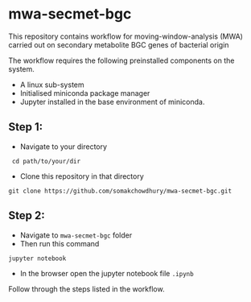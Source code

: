 # mwa-secmet-bgc
This repository contains workflow for moving-window-analysis (MWA) carried out on secondary metabolite BGC genes of bacterial origin

The workflow requires the following preinstalled components on the system.

 - A linux sub-system
 - Initialised miniconda package manager
 - Jupyter installed in the base environment of miniconda.

## Step 1:

- Navigate to your directory
```
 cd path/to/your/dir 
``` 
- Clone this repository in that directory
```
git clone https://github.com/somakchowdhury/mwa-secmet-bgc.git 
```

## Step 2: 

- Navigate to `mwa-secmet-bgc` folder
- Then run this command
```
jupyter notebook
```
- In the browser open the jupyter notebook file `.ipynb`

Follow through the steps listed in the workflow. 


<!--stackedit_data:
eyJoaXN0b3J5IjpbOTE4NzkzNDk1LC00Mzg1ODQ5MDEsLTI0MD
IwOTc3XX0=
-->